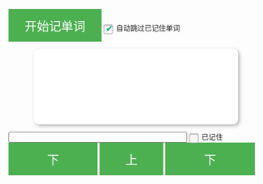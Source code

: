 <div id="wordrecite">
<p>
  <button class="toggle-start">开始记单词</button>
  <input id="onlyremember" type="checkbox" checked />
  <label for="onlyremember">自动跳过已记住单词</label>
  <span id="card-summary"></span>
  <div class="card">
    <p id="content"></p>
  </div>
</p>
<p>
  <input id="trialtext" type="textbox" />
  <input id="wordremember" type="checkbox" />
  <label for="wordremember">已记住</label>
  <button class="toggle-next">下</button>
  <button class="toggle-previous">上</button>
  <button class="toggle-next">下</button>
</p>

</div>

<script>
var lessonquizdata = {};
var curlessonquizdata;
$(document).ready(function() {
  var quizdata;
  var quizid;
  var quiznum;
  var quiz;
  function isLocalstorageExist() {
    var mod = 'test';
    try {
        localStorage.setItem(mod, mod);
        localStorage.removeItem(mod);
        return true;
    } catch(e) {
        return false;
    }
  }
  if (!isLocalstorageExist()) {
    $('#onlyremember').prop('disabled', true);
    $('#wordremember').prop('disabled', true);
  }
  var rwords = JSON.parse(localStorage.getItem("rwords"));
  rwords = rwords || {};
  $('button.toggle-start').on('click', function(e) {
    e.preventDefault();
    quizdata = ((lessonquizdata && lessonquizdata["l{{page.lesson}}"])
      || (curlessonquizdata)
      || table.rows({filter: 'applied'}).data().map(function(p) { return { kana: p[0], kanji: p[1], explain: p[3], display: p[4], pos: p[2], rid: p[5] + '|' + p[6]}}))
      .map(function(p) {
        p.kana = japanruby(p.kana);
        p.purekana = p.kana.replace(/[^\u3040-\u309f\u30a0-\u30ff]/g, "");
        p.display = japanruby(p.display);
        var desc = "<span class='japan'>" + (p.kanji == "&nbsp;" ? p.kana : p.display + "<br />" + p.kana) + "</span>";
        desc += "<span class='card-pos'>[" + p.pos + "]</span>";
        desc += "<a href='#' class='read' data-read='"+p.purekana+"'>[读]</a>";
        return { tip: p.explain, desc: desc, rem: rwords[p.rid], rid: p.rid }});
    quizid = -1;
    rollquiz(1);
    displayquiz();
  });
  function displayquiz() {
    $("#content").html(quizid % 2 == 0 ? quiz.tip : quiz.desc);
    $("#card-summary").html((quiznum + 1) + '/' + (quizdata.length));
    $("#wordremember").prop('checked', quiz.rem ? true : false);
  }
  $('#wordremember').change(function() {
    if (this.checked) {
      rwords[quiz.rid] = true;
      quiz.rem = true;
    } else {
      delete rwords[quiz.rid];
      quiz.rem = false;
    }
    localStorage.setItem("rwords", JSON.stringify(rwords));
  });
  function rollquiz(offset) {
    if (quizid + offset < 0 || quizid + offset >= quizdata.length * 2) return;
    var onlyremember = $('#onlyremember').prop('checked');
    do {
      quizid += offset;
      quiznum = Math.floor(quizid / 2);
      quiz = quizdata[quiznum];
      if (quizid % 2 == 0) $('#trialtext').val('');
    } while (quizid > 0 && quizid < quizdata.length * 2 - 1 && onlyremember && quiz.rem);
  }
  $('#content').on('click', "a.read", function(e) {
    e.preventDefault();
    if('speechSynthesis' in window){
      var speech = new SpeechSynthesisUtterance($(this).data('read'));
      speech.lang = 'ja-JP';
      window.speechSynthesis.speak(speech);
    }
  });
  $('button.toggle-next').on('click', function(e) {
    e.preventDefault();
    rollquiz(1);
    displayquiz();
  });
  $('button.toggle-previous').on('click', function(e) {
    e.preventDefault();
    rollquiz(-1);
    displayquiz();
  });
});
</script>
<style>
#trialtext {
  width: 70%;
}
.card {
  margin-right: 10px;
  width: 80%;
  height: 150px;
  border-radius: 10px;
  background: #fff;
  -webkit-box-shadow: 3px 3px 7px rgba(0,0,0,0.3);
  box-shadow: 3px 3px 7px rgba(0,0,0,0.3);
  display: table;
  margin: 0px auto;
}
.card p {
  text-align: center;
  vertical-align: middle;
  display: table-cell;
  font-size: 22px;
}
button {
  background-color: #4CAF50;
  border: none;
  color: white;
  padding: 15px 32px;
  text-align: center;
  text-decoration: none;
  display: inline-block;
  font-size: 24px;
}
button.toggle-previous {
  width: 25%;
}
button.toggle-next {
  width: 35%;
}

/* Base for label styling */
[type="checkbox"]:not(:checked),
[type="checkbox"]:checked {
  position: absolute;
  left: -9999px;
}
[type="checkbox"]:not(:checked) + label,
[type="checkbox"]:checked + label {
  position: relative;
  padding-left: 25px;
  cursor: pointer;
}

/* checkbox aspect */
[type="checkbox"]:not(:checked) + label:before,
[type="checkbox"]:checked + label:before {
  content: '';
  position: absolute;
  left:0; top: 2px;
  width: 17px; height: 17px;
  border: 1px solid #aaa;
  background: #f8f8f8;
  border-radius: 3px;
  box-shadow: inset 0 1px 3px rgba(0,0,0,.3)
}
/* checked mark aspect */
[type="checkbox"]:not(:checked) + label:after,
[type="checkbox"]:checked + label:after {
  content: '✔';
  position: absolute;
  top: 3px; left: 4px;
  font-size: 18px;
  line-height: 0.8;
  color: #09ad7e;
  transition: all .2s;
}
/* checked mark aspect changes */
[type="checkbox"]:not(:checked) + label:after {
  opacity: 0;
  transform: scale(0);
}
[type="checkbox"]:checked + label:after {
  opacity: 1;
  transform: scale(1);
}
/* disabled checkbox */
[type="checkbox"]:disabled:not(:checked) + label:before,
[type="checkbox"]:disabled:checked + label:before {
  box-shadow: none;
  border-color: #bbb;
  background-color: #ddd;
}
[type="checkbox"]:disabled:checked + label:after {
  color: #999;
}
[type="checkbox"]:disabled + label {
  color: #aaa;
}
/* accessibility */
[type="checkbox"]:checked:focus + label:before,
[type="checkbox"]:not(:checked):focus + label:before {
  border: 1px dotted blue;
}

/* hover style just for information */
label:hover:before {
  border: 1px solid #4778d9!important;
}
</style>

